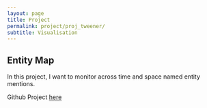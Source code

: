 ```yaml
---
layout: page
title: Project
permalink: project/proj_tweener/
subtitle: Visualisation
---
```


## Entity Map

In this project, I want to monitor across time and space named entity mentions.

Github Project [here](https://github.com/kurtespinosa/tweener)